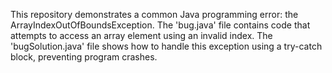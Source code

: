 This repository demonstrates a common Java programming error: the ArrayIndexOutOfBoundsException. The 'bug.java' file contains code that attempts to access an array element using an invalid index. The 'bugSolution.java' file shows how to handle this exception using a try-catch block, preventing program crashes.